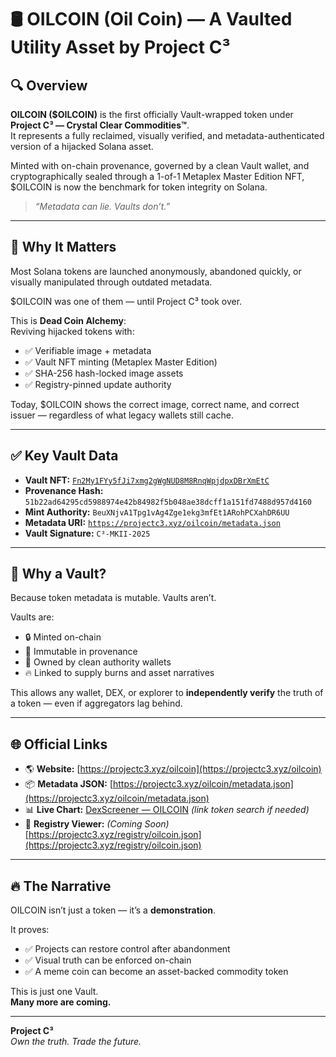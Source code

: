 # 🛢️ OILCOIN (Oil Coin) — A Vaulted Utility Asset by Project C³

## 🔍 Overview  
**OILCOIN ($OILCOIN)** is the first officially Vault-wrapped token under **Project C³ — Crystal Clear Commodities™**.  
It represents a fully reclaimed, visually verified, and metadata-authenticated version of a hijacked Solana asset.

Minted with on-chain provenance, governed by a clean Vault wallet, and cryptographically sealed through a 1-of-1 Metaplex Master Edition NFT, $OILCOIN is now the benchmark for token integrity on Solana.

> *“Metadata can lie. Vaults don’t.”*

---

## 🔧 Why It Matters

Most Solana tokens are launched anonymously, abandoned quickly, or visually manipulated through outdated metadata.

$OILCOIN was one of them — until Project C³ took over.

This is **Dead Coin Alchemy**:  
Reviving hijacked tokens with:

- ✅ Verifiable image + metadata  
- ✅ Vault NFT minting (Metaplex Master Edition)  
- ✅ SHA-256 hash-locked image assets  
- ✅ Registry-pinned update authority  

Today, $OILCOIN shows the correct image, correct name, and correct issuer — regardless of what legacy wallets still cache.

---

## ✅ Key Vault Data

- **Vault NFT:** [`Fn2My1FYy5fJi7xmg2gWgNUD8M8RnqWpjdpxDBrXmEtC`](https://solscan.io/token/Fn2My1FYy5fJi7xmg2gWgNUD8M8RnqWpjdpxDBrXmEtC)
- **Provenance Hash:** `51b22ad64295cd5988974e42b84982f5b048ae38dcff1a151fd7488d957d4160`
- **Mint Authority:** `BeuXNjvA1Tpg1vAg4Zge1ekg3mfEt1ARohPCXahDR6UU`
- **Metadata URI:** [`https://projectc3.xyz/oilcoin/metadata.json`](https://projectc3.xyz/oilcoin/metadata.json)
- **Vault Signature:** `C³-MKII-2025`

---

## 🧠 Why a Vault?

Because token metadata is mutable. Vaults aren’t.

Vaults are:

- 🔒 Minted on-chain  
- 🔏 Immutable in provenance  
- 🧼 Owned by clean authority wallets  
- 🔥 Linked to supply burns and asset narratives  

This allows any wallet, DEX, or explorer to **independently verify** the truth of a token — even if aggregators lag behind.

---

## 🌐 Official Links

- 🌎 **Website:** [https://projectc3.xyz/oilcoin](https://projectc3.xyz/oilcoin)  
- 📦 **Metadata JSON:** [https://projectc3.xyz/oilcoin/metadata.json](https://projectc3.xyz/oilcoin/metadata.json)  
- 📊 **Live Chart:** [DexScreener — OILCOIN](https://dexscreener.com) *(link token search if needed)*  
- 🧬 **Registry Viewer:** *(Coming Soon)* [https://projectc3.xyz/registry/oilcoin.json](https://projectc3.xyz/registry/oilcoin.json)

---

## 🔥 The Narrative

OILCOIN isn’t just a token — it’s a **demonstration**.

It proves:

- ✅ Projects can restore control after abandonment  
- ✅ Visual truth can be enforced on-chain  
- ✅ A meme coin can become an asset-backed commodity token  

This is just one Vault.  
**Many more are coming.**

---

**Project C³**  
*Own the truth. Trade the future.*
